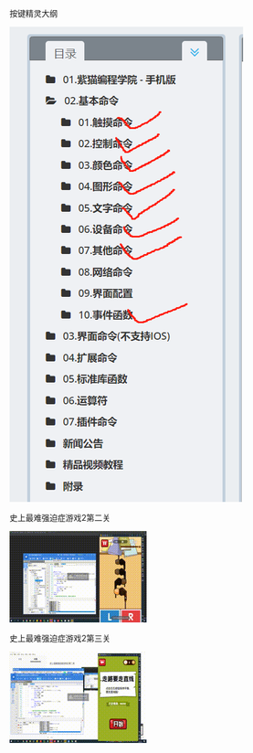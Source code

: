 按键精灵大纲

![Image text](https://raw.githubusercontent.com/weqq2019/ANJL/master/img/anjian_index.png)

史上最难强迫症游戏2第二关

![Image text](https://raw.githubusercontent.com/weqq2019/ANJL/master/img/game-02.gif)

史上最难强迫症游戏2第三关

![Image text](https://raw.githubusercontent.com/weqq2019/ANJL/master/img/game-03.gif)

